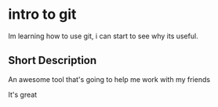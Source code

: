# intro to git

Im learning how to use git, i can start to see why its useful.

## Short Description

An awesome tool that's going to help me work with my friends

It's great